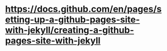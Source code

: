 # https://docs.github.com/en/pages/setting-up-a-github-pages-site-with-jekyll/creating-a-github-pages-site-with-jekyll